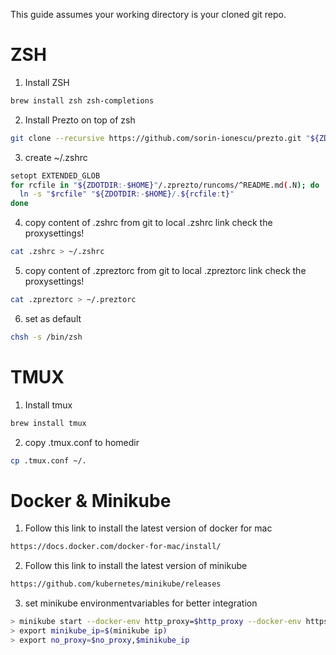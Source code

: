 This guide assumes your working directory is your cloned git repo.
# ZSH

1. Install ZSH
```sh
brew install zsh zsh-completions
```
2. Install Prezto on top of zsh
```sh
git clone --recursive https://github.com/sorin-ionescu/prezto.git "${ZDOTDIR:-$HOME}/.zprezto"
```
3. create ~/.zshrc
```sh
setopt EXTENDED_GLOB
for rcfile in "${ZDOTDIR:-$HOME}"/.zprezto/runcoms/^README.md(.N); do
  ln -s "$rcfile" "${ZDOTDIR:-$HOME}/.${rcfile:t}"
done
```
4. copy content of .zshrc from git to local .zshrc link
check the proxysettings!
```sh
cat .zshrc > ~/.zshrc
```
5. copy content of .zpreztorc from git to local .zpreztorc link
check the proxysettings!
```sh
cat .zpreztorc > ~/.preztorc
```
6. set as default
```sh
chsh -s /bin/zsh
```

# TMUX

1. Install tmux
```sh
brew install tmux
```

2. copy .tmux.conf to homedir
```sh
cp .tmux.conf ~/.
```


# Docker & Minikube
1. Follow this link to install the latest version of docker for mac
```sh
https://docs.docker.com/docker-for-mac/install/
```
2. Follow this link to install the latest version of minikube
```sh
https://github.com/kubernetes/minikube/releases
```

3. set minikube environmentvariables for better integration
```sh
> minikube start --docker-env http_proxy=$http_proxy --docker-env https_proxy=$https_proxy --docker-env no_proxy=$no_proxy
> export minikube_ip=$(minikube ip)
> export no_proxy=$no_proxy,$minikube_ip
```
